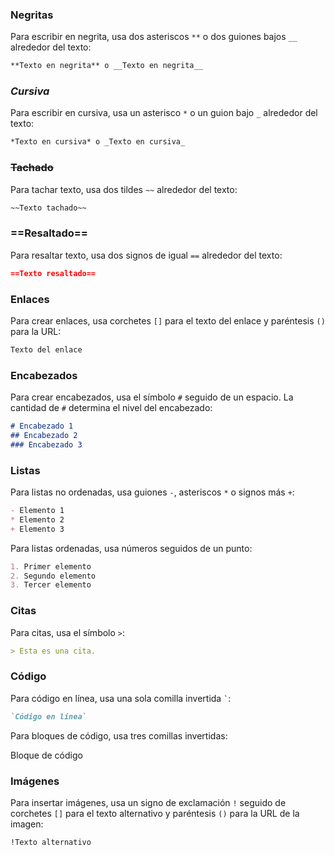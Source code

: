 ### **Negritas**

Para escribir en negrita, usa dos asteriscos `**` o dos guiones bajos `__` alrededor del texto:

```markdown
**Texto en negrita** o __Texto en negrita__
```

### _Cursiva_

Para escribir en cursiva, usa un asterisco `*` o un guion bajo `_` alrededor del texto:

```markdown
*Texto en cursiva* o _Texto en cursiva_
```

### ~~Tachado~~

Para tachar texto, usa dos tildes `~~` alrededor del texto:

```markdown
~~Texto tachado~~
```

### ==Resaltado==

Para resaltar texto, usa dos signos de igual `==` alrededor del texto:

```markdown
==Texto resaltado==
```

### Enlaces

Para crear enlaces, usa corchetes `[]` para el texto del enlace y paréntesis `()` para la URL:

```markdown
Texto del enlace
```

### Encabezados

Para crear encabezados, usa el símbolo `#` seguido de un espacio. La cantidad de `#` determina el nivel del encabezado:

```markdown
# Encabezado 1
## Encabezado 2
### Encabezado 3
```

### Listas

Para listas no ordenadas, usa guiones `-`, asteriscos `*` o signos más `+`:

```markdown
- Elemento 1
* Elemento 2
+ Elemento 3
```

Para listas ordenadas, usa números seguidos de un punto:

```markdown
1. Primer elemento
2. Segundo elemento
3. Tercer elemento
```

### Citas

Para citas, usa el símbolo `>`:

```markdown
> Esta es una cita.
```

### Código

Para código en línea, usa una sola comilla invertida `` ` ``:

```markdown
`Código en línea`
```

Para bloques de código, usa tres comillas invertidas:

Bloque de código

### Imágenes

Para insertar imágenes, usa un signo de exclamación `!` seguido de corchetes `[]` para el texto alternativo y paréntesis `()` para la URL de la imagen:

```markdown
!Texto alternativo
```
